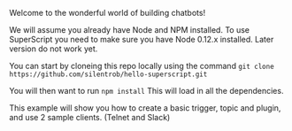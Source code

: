 Welcome to the wonderful world of building chatbots!

We will assume you already have Node and NPM installed. To use SuperScript you need to make sure you have Node 0.12.x installed. Later version do not work yet.

You can start by cloneing this repo locally using the command 
`git clone https://github.com/silentrob/hello-superscript.git`

You will then want to run `npm install` This will load in all the dependencies. 

This example will show you how to create a basic trigger, topic and plugin, and use 2 sample clients. (Telnet and Slack)